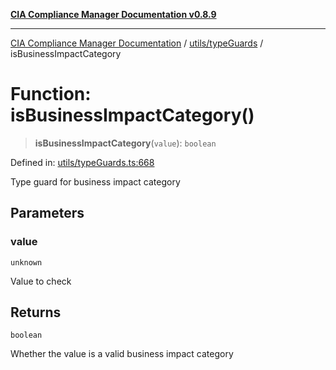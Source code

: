 [**CIA Compliance Manager Documentation v0.8.9**](../../../README.md)

***

[CIA Compliance Manager Documentation](../../../modules.md) / [utils/typeGuards](../README.md) / isBusinessImpactCategory

# Function: isBusinessImpactCategory()

> **isBusinessImpactCategory**(`value`): `boolean`

Defined in: [utils/typeGuards.ts:668](https://github.com/Hack23/cia-compliance-manager/blob/e1ae27dd41c4ccea8a13cdec993022242a97dce3/src/utils/typeGuards.ts#L668)

Type guard for business impact category

## Parameters

### value

`unknown`

Value to check

## Returns

`boolean`

Whether the value is a valid business impact category
